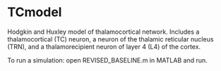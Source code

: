 # TCmodel
Hodgkin and Huxley model of thalamocortical network. Includes a thalamocortical (TC) neuron, a neuron of the thalamic reticular nucleus (TRN), and a thalamorecipient neuron of layer 4 (L4) of the cortex.

To run a simulation: open REVISED_BASELINE.m in MATLAB and run. 
